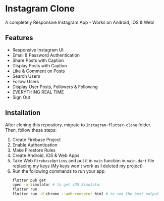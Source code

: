 # Instagram Clone
A completely Responsive Instagram App - Works on Android, iOS & Web!

## Features
- Responsive Instagram UI
- Email & Password Authentication
- Share Posts with Caption
- Display Posts with Caption
- Like & Comment on Posts
- Search Users
- Follow Users
- Display User Posts, Followers & Following
- EVERYTHING REAL TIME
- Sign Out

## Installation
After cloning this repository, migrate to `instagram-flutter-clone` folder. Then, follow these steps:

1. Create Firebase Project
2. Enable Authentication
3. Make Firestore Rules
4. Create Android, iOS & Web Apps
5. Take Web `FirebaseOptions` and put it in `main` function in `main.dart` file replacing my keys (My keys won't work as I deleted my project)
6. Run the following commands to run your app:
   ```bash
   flutter pub get
   open -a simulator # to get iOS Simulator
   flutter run
   flutter run -d chrome --web-renderer html # to see the best output

